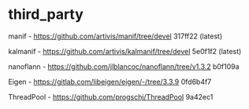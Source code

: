 # third_party

manif - https://github.com/artivis/manif/tree/devel 317ff22 (latest)

kalmanif - https://github.com/artivis/kalmanif/tree/devel 5e0f1f2 (latest)

nanoflann - https://github.com/jlblancoc/nanoflann/tree/v1.3.2 b0f109a

Eigen - https://gitlab.com/libeigen/eigen/-/tree/3.3.9 0fd6b4f7

ThreadPool - https://github.com/progschj/ThreadPool 9a42ec1
